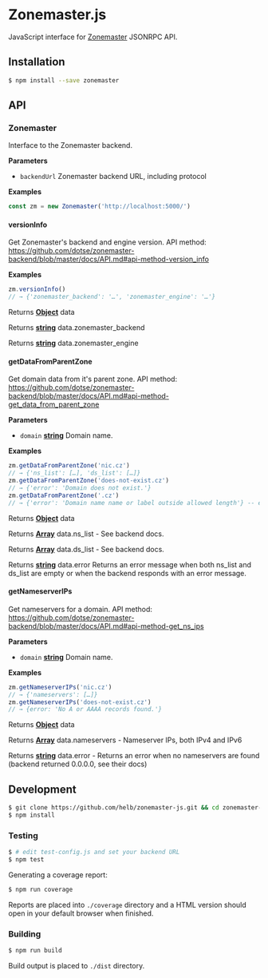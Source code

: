 # Zonemaster.js

JavaScript interface for [Zonemaster](https://github.com/dotse/zonemaster-backend/) JSONRPC API.

## Installation

```sh
$ npm install --save zonemaster
```

## API

<!-- Generated by documentation.js. Update this documentation by updating the source code. -->

### Zonemaster

Interface to the Zonemaster backend.

**Parameters**

-   `backendUrl`  Zonemaster backend URL, including protocol

**Examples**

```javascript
const zm = new Zonemaster('http://localhost:5000/')
```

#### versionInfo

Get Zonemaster's backend and engine version.
API method: <https://github.com/dotse/zonemaster-backend/blob/master/docs/API.md#api-method-version_info>

**Examples**

```javascript
zm.versionInfo()
// → {'zonemaster_backend': '…', 'zonemaster_engine': '…'}
```

Returns **[Object](https://developer.mozilla.org/en-US/docs/Web/JavaScript/Reference/Global_Objects/Object)** data

Returns **[string](https://developer.mozilla.org/en-US/docs/Web/JavaScript/Reference/Global_Objects/String)** data.zonemaster_backend

Returns **[string](https://developer.mozilla.org/en-US/docs/Web/JavaScript/Reference/Global_Objects/String)** data.zonemaster_engine

#### getDataFromParentZone

Get domain data from it's parent zone.
API method: <https://github.com/dotse/zonemaster-backend/blob/master/docs/API.md#api-method-get_data_from_parent_zone>

**Parameters**

-   `domain` **[string](https://developer.mozilla.org/en-US/docs/Web/JavaScript/Reference/Global_Objects/String)** Domain name.

**Examples**

```javascript
zm.getDataFromParentZone('nic.cz')
// → {'ns_list': […], 'ds_list': […]}
zm.getDataFromParentZone('does-not-exist.cz')
// → {'error': 'Domain does not exist.'}
zm.getDataFromParentZone('.cz')
// → {'error': 'Domain name name or label outside allowed length'} -- error message from backend
```

Returns **[Object](https://developer.mozilla.org/en-US/docs/Web/JavaScript/Reference/Global_Objects/Object)** data

Returns **[Array](https://developer.mozilla.org/en-US/docs/Web/JavaScript/Reference/Global_Objects/Array)** data.ns_list - See backend docs.

Returns **[Array](https://developer.mozilla.org/en-US/docs/Web/JavaScript/Reference/Global_Objects/Array)** data.ds_list - See backend docs.

Returns **[string](https://developer.mozilla.org/en-US/docs/Web/JavaScript/Reference/Global_Objects/String)** data.error Returns an error message when both ns_list and ds_list are empty or when the backend responds with an error message.

#### getNameserverIPs

Get nameservers for a domain.
API method: <https://github.com/dotse/zonemaster-backend/blob/master/docs/API.md#api-method-get_ns_ips>

**Parameters**

-   `domain` **[string](https://developer.mozilla.org/en-US/docs/Web/JavaScript/Reference/Global_Objects/String)** Domain name.

**Examples**

```javascript
zm.getNameserverIPs('nic.cz')
// → {'nameservers': […]}
zm.getNameserverIPs('does-not-exist.cz')
// → {error: 'No A or AAAA records found.'}
```

Returns **[Object](https://developer.mozilla.org/en-US/docs/Web/JavaScript/Reference/Global_Objects/Object)** data

Returns **[Array](https://developer.mozilla.org/en-US/docs/Web/JavaScript/Reference/Global_Objects/Array)** data.nameservers - Nameserver IPs, both IPv4 and IPv6

Returns **[string](https://developer.mozilla.org/en-US/docs/Web/JavaScript/Reference/Global_Objects/String)** data.error - Returns an error when no nameservers are found (backend returned 0.0.0.0, see their docs)

## Development

```sh
$ git clone https://github.com/helb/zonemaster-js.git && cd zonemaster-js.git
$ npm install
```

### Testing

```sh
$ # edit test-config.js and set your backend URL
$ npm test
```

Generating a coverage report:

```sh
$ npm run coverage
```

Reports are placed into `./coverage` directory and a HTML version should open in your default browser when finished.

### Building

```sh
$ npm run build
```

Build output is placed to `./dist` directory.
